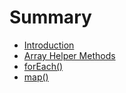 # Summary

* [Introduction](README.md)
* [Array Helper Methods](chapter1.md)
* [forEach\(\)](foreach.md)
* [map\(\)](map.md)

